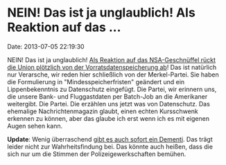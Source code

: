NEIN! Das ist ja unglaublich! Als Reaktion auf das \...
=======================================================

Date: 2013-07-05 22:19:30

NEIN! Das ist ja unglaublich! [Als Reaktion auf das NSA-Geschnüffel
rückt die Union plötzlich von der Vorratsdatenspeicherung
ab](http://ml.spiegel.de/article.do?id=909560)! Das ist natürlich nur
Verarsche, wir reden hier schließlich von der Merkel-Partei. Sie haben
die Formulierung in \"Mindesspeicherfristen\" geändert und ein
Lippenbekenntnis zu Datenschutz eingefügt. Die Partei, wir erinnern uns,
die unsere Bank- und Fluggastdaten per Batch-Job an die Amerikaner
weitergibt. Die Partei. Die erzählen uns jetzt was von Datenschutz. Das
ehemalige Nachrichtenmagazin glaubt, einen echten Kursschwenk erkennen
zu können, aber das glaube ich erst wenn ich es mit eigenen Augen sehen
kann.

**Update**: Wenig überraschend [gibt es auch sofort ein
Dementi](http://www.taz.de/CDU/CSU-zur-Datenspeicherung-/!119385/). Das
trägt leider nicht zur Wahrheitsfindung bei. Das könnte auch heißen,
dass die sich nur um die Stimmen der Polizeigewerkschaften bemühen.
